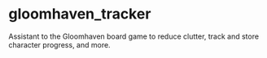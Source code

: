 # gloomhaven_tracker
Assistant to the Gloomhaven board game to reduce clutter, track and store character progress, and more.
